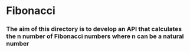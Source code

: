 # Fibonacci
### The aim of this directory is to develop an API that calculates the n number of Fibonacci numbers where n can be a natural number
